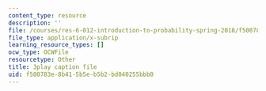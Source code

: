 ```yaml
---
content_type: resource
description: ''
file: /courses/res-6-012-introduction-to-probability-spring-2018/f500783e8b415b5eb5b2bd040255bbb0_kz2tvO_ZAKI.vtt
file_type: application/x-subrip
learning_resource_types: []
ocw_type: OCWFile
resourcetype: Other
title: 3play caption file
uid: f500783e-8b41-5b5e-b5b2-bd040255bbb0
---
```

